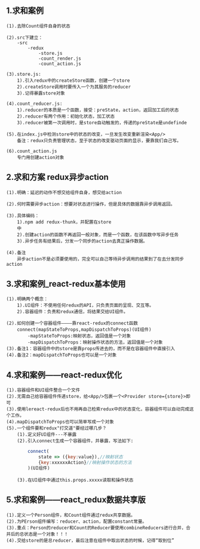 ## 1.求和案例
    (1).去除Count组件自身的状态
    
    (2).src下建立：
        -src
            -redux
                -store.js
                -count_render.js
                -count_action.js

    (3).store.js:
        1).引入redux中的createStore函数，创建一个store
        2).createStore调用时要传入一个为其服务的reducer
        3).记得暴露store对象

    (4).count_reducer.js:
        1).reducer的本质是一个函数，接受：preState，action，返回加工后的状态
        2).reducer有两个作用：初始化状态，加工状态
        3).reducer被第一次调用时，是store自动触发的，传递的preState是undefinde

    (5).在index.js中检测store中的状态的改变，一旦发生改变重新渲染<App/>
        备注：redux只负责管理状态，至于状态的改变驱动页面的显示，要靠我们自己写。

    (6).count_action.js
        专门用创建action对象

## 2.求和方案 redux异步action
    (1).明确：延迟的动作不想交给组件自身，想交给action

    (2).何时需要异步action：想要对状态进行操作，但是具体的数据靠异步调用返回。

    (3).具体编码：
        1).npm add redux-thunk，并配置在store
        中
        2).创建action的函数不再返回一般对象，而是一个函数，在该函数中写异步任务
        3).异步任务有结果后，分发一个同步的action去真正操作数据。

    (4).备注
        异步action不是必须要使用的，完全可以自己等待异步调用的结果到了在去分发同步action

## 3.求和案例_react-redux基本使用
    (1).明确两个概念：
        1).UI组件：不使用任何redux的API，只负责页面的呈现、交互等。
        2).容器组件：负责和redux通信，将结果交给UI组件。

    (2).如何创建一个容器组件————靠react-redux的connect函数
        connect(mapStateToProps,mapDispatchToProps)(UI组件)
            -mapStateToProps:映射状态，返回值是一个对象
            -mapDispatchToProps：映射操作状态的方法，返回值是一个对象
    (3).备注1：容器组件中的store是靠props传进去的，而不是在容器组件中直接引入
    (4).备注2：mapDispatchToProps也可以是一个对象

## 4.求和案例——react-redux优化
    (1).容器组件和UI组件整合一个文件
    (2).无需自己给容器组件传递store，给<App/>包裹一个<Provider store={store}>即可
    (3).使用lereact-redux后也不用再自己检索redux中的状态变化，容器组件可以自动完成这个工作。
    (4).mapDispatchToProps也可以简单写成一个对象
    (5).一个组件要和redux"打交道"要经过哪几步？
        (1).定义好UI组件---不暴露
        (2).引入connect生成一个容器组件，并暴露，写法如下:
```javascript
        connect(
            state => ({key:value}),//映射状态
            {key:xxxxxxAction}//映射操作状态的方法
        )(UI组件)
```
        (3).在UI组件中通过this.props.xxxxx读取和操作状态

## 5.求和案例——react_redux数据共享版
    (1).定义一个Person组件，和Count组件通过redux共享数据。
    (2).为PErson组件编写：reducer、action，配置constant常量。
    (3).重点：Person的reducer和Count的Reducer要使用combineReducers进行合并，合并后的总状态是一个对象！！！
    (4).交给store的是总reducer，最后注意在组件中取出状态的时候，记得“取到位”
